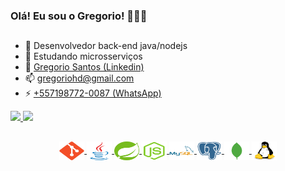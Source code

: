### Olá! Eu sou o Gregorio! 🧑🏾‍💻
##
- 🔭 Desenvolvedor back-end java/nodejs
- 🌱 Estudando microsserviços 
- 💬 <a href="https://www.linkedin.com/in/gregorio-santos/" > Gregorio Santos (Linkedin) </a>
- 📫 <a href="mailto:gregoriohd@gmail.com">gregoriohd@gmail.com </a>
- ⚡ <a href="tel:+5571987720087">+557198772-0087 (WhatsApp)</a>

<!--
**gregoriohd/gregoriohd** is a ✨ _special_ ✨ repository because its `README.md` (this file) appears on your GitHub profile.

Here are some ideas to get you started:

- 🔭 I’m currently working on ...
- 🌱 I’m currently learning ...
- 👯 I’m looking to collaborate on ...
- 🤔 I’m looking for help with ...
- 💬 Ask me about ...
- 📫 How to reach me: ...
- 😄 Pronouns: ...
- ⚡ Fun fact: ...

-->
<div>
  <a href="https://github.com/gregoriohd/" >
  <img height="160cm" src="https://github-readme-stats.vercel.app/api?username=gregoriohd&theme=react&show_icons=true&count_private=true" />
  <img height="160cm" src="https://github-readme-stats.vercel.app/api/top-langs/?username=gregoriohd&theme=react&show_icons=true&layout=compact" />
  <!-- <img height="180cm" src="https://github-readme-stats.vercel.app/api/pin?username=gregoriohd&repo=github-readme-stats&theme=dark&count_private=true" /> 
    <img height="180cm" src="https://github-readme-stats.vercel.app/api/wakatime?username=gregoriohd /> -->
</div>
 
  ##
<div align="center">
    <img align="center" alt="git" height="30" width="40" src="https://github.com/devicons/devicon/blob/master/icons/git/git-plain.svg" />
    <img align="center" alt="java" height="30" width="40" src="https://github.com/devicons/devicon/blob/master/icons/java/java-original.svg" />
    <img align="center" alt="spring" height="30" width="40" src="https://github.com/devicons/devicon/blob/master/icons/spring/spring-original.svg" />
    <img align="center" alt="nodejs" height="30" width="40" src="https://github.com/devicons/devicon/blob/master/icons/nodejs/nodejs-plain.svg" />
    <img align="center" alt="mysql" height="30" width="40" src="https://github.com/devicons/devicon/blob/master/icons/mysql/mysql-original-wordmark.svg"/>
 <img align="center" alt="postgresql" height="30" width="40" src="https://github.com/devicons/devicon/blob/master/icons/postgresql/postgresql-plain.svg" />
    <img align="center" alt="mongodb" height="30" width="40" src="https://github.com/devicons/devicon/blob/master/icons/mongodb/mongodb-plain.svg" />
    <img align="center" alt="linux" height="30" width="40" src="https://github.com/devicons/devicon/blob/master/icons/linux/linux-original.svg" />
    
</div>

